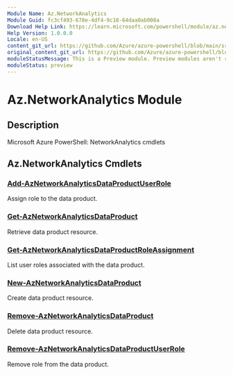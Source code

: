 ```yaml
---
Module Name: Az.NetworkAnalytics
Module Guid: fc3cf493-678e-4df4-9c18-64daa0ab008a
Download Help Link: https://learn.microsoft.com/powershell/module/az.networkanalytics
Help Version: 1.0.0.0
Locale: en-US
content_git_url: https://github.com/Azure/azure-powershell/blob/main/src/NetworkAnalytics/NetworkAnalytics/help/Az.NetworkAnalytics.md
original_content_git_url: https://github.com/Azure/azure-powershell/blob/main/src/NetworkAnalytics/NetworkAnalytics/help/Az.NetworkAnalytics.md
moduleStatusMessage: This is a Preview module. Preview modules aren't recommended for use in production environments. For more information, see https://aka.ms/azps-refstatus.
moduleStatus: preview
---
```


# Az.NetworkAnalytics Module
## Description
Microsoft Azure PowerShell: NetworkAnalytics cmdlets

## Az.NetworkAnalytics Cmdlets
### [Add-AzNetworkAnalyticsDataProductUserRole](Add-AzNetworkAnalyticsDataProductUserRole.md)
Assign role to the data product.

### [Get-AzNetworkAnalyticsDataProduct](Get-AzNetworkAnalyticsDataProduct.md)
Retrieve data product resource.

### [Get-AzNetworkAnalyticsDataProductRoleAssignment](Get-AzNetworkAnalyticsDataProductRoleAssignment.md)
List user roles associated with the data product.

### [New-AzNetworkAnalyticsDataProduct](New-AzNetworkAnalyticsDataProduct.md)
Create data product resource.

### [Remove-AzNetworkAnalyticsDataProduct](Remove-AzNetworkAnalyticsDataProduct.md)
Delete data product resource.

### [Remove-AzNetworkAnalyticsDataProductUserRole](Remove-AzNetworkAnalyticsDataProductUserRole.md)
Remove role from the data product.

